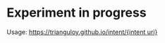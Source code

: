 # Experiment in progress
Usage: [https://trianguloy.github.io/intent/{intent uri}](https://trianguloy.github.io/intent/)
